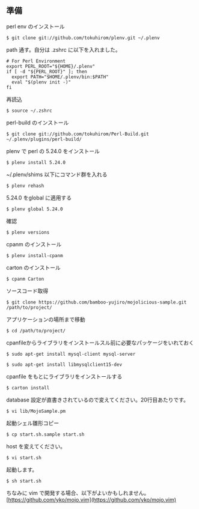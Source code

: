 ## 準備


perl env のインストール

`$ git clone git://github.com/tokuhirom/plenv.git ~/.plenv`


path 通す。自分は .zshrc に以下を入れました。

```
# For Perl Environment
export PERL_ROOT="${HOME}/.plenv"
if [ -d "${PERL_ROOT}" ]; then
  export PATH="$HOME/.plenv/bin:$PATH"
  eval "$(plenv init -)"
fi

```

再読込

`$ source ~/.zshrc`


perl-build のインストール

`$ git clone git://github.com/tokuhirom/Perl-Build.git ~/.plenv/plugins/perl-build/`


plenv で perl の 5.24.0 をインストール

`$ plenv install 5.24.0`


~/.plenv/shims 以下にコマンド群を入れる

`$ plenv rehash`

5.24.0 をglobal に適用する

`$ plenv global 5.24.0`

確認

`$ plenv versions`

cpanm のインストール

`$ plenv install-cpanm`

carton のインストール

`$ cpanm Carton`

ソースコード取得

`$ git clone https://github.com/bamboo-yujiro/mojolicious-sample.git  /path/to/project/`

アプリケーションの場所まで移動

`$ cd /path/to/project/`


cpanfileからライブラリをインストールスル前に必要なパッケージをいれておく

`$ sudo apt-get install mysql-client mysql-server`

`$ sudo apt-get install libmysqlclient15-dev`


cpanfile をもとにライブラリをインストールする

`$ carton install`


database 設定が直書きされているので変えてください。20行目あたりです。

`$ vi lib/MojoSample.pm`


起動シェル雛形コピー

`$ cp start.sh.sample start.sh`


host を変えてください。

`$ vi start.sh`


起動します。

`$ sh start.sh`


ちなみに vim で開発する場合、以下がよいかもしれません。
[https://github.com/yko/mojo.vim](https://github.com/yko/mojo.vim)

